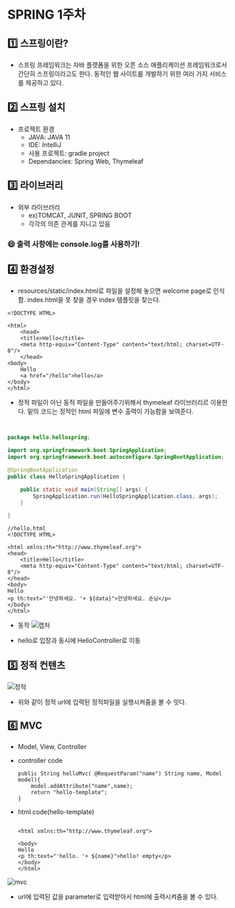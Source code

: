 # SPRING 1주차

## :one: 스프링이란?
- 스프링 프레임워크는 자바 플랫폼을 위한 오픈 소스 애플리케이션 프레임워크로서 간단히 스프링이라고도 한다. 동적인 웹 사이트를 개발하기 위한 여러 가지 서비스를 제공하고 있다.

## :two: 스프링 설치

- 프로젝트 환경
    - JAVA: JAVA 11
    - IDE: IntelliJ
    - 사용 프로젝트: gradle project
    - Dependancies: Spring Web, Thymeleaf

## :three: 라이브러리
- 외부 라이브러리
    - ex)TOMCAT, JUNIT, SPRING BOOT
    - 각각의 의존 관게를 지니고 있음

### :smile: 출력 사항에는 console.log를 사용하기!


## :four: 환경설정
- resources/static/index.html로 파일을 설정해 놓으면 welcome page로 인식함. index.html을 못 찾을 경우 index 템플릿을 찾는다.
```
<!DOCTYPE HTML>

<html>
    <head>
    <title>Hello</title>
    <meta http-equiv="Content-Type" content="text/html; charset=UTF-8"/>
    </head>
<body>
    Hello
    <a href="/hello">hello</a>
</body>
</html>

```

- 정적 파일이 아닌 동적 파일을 만들어주기위해서 thymeleaf 라이브러리르 이용한다. 밑의 코드는 정적인 html 파일에 변수 출력이 가능함을 보여준다.

```//HelloController.java


package hello.hellospring;

import org.springframework.boot.SpringApplication;
import org.springframework.boot.autoconfigure.SpringBootApplication;

@SpringBootApplication
public class HelloSpringApplication {

	public static void main(String[] args) {
		SpringApplication.run(HelloSpringApplication.class, args);
	}

}
```
```
//hello.html
<!DOCTYPE HTML>

<html xmlns:th="http://www.thymeleaf.org">
<head>
    <title>Hello</title>
    <meta http-equiv="Content-Type" content="text/html; charset=UTF-8"/>
</head>
<body>
Hello
<p th:text="'안녕하세요. '+ ${data}">안녕하세요. 손님</p>
</body>
</html>
```
- 동작 
![캡처](https://user-images.githubusercontent.com/51367515/103169339-06143980-487e-11eb-850d-39c233fd0a32.PNG)

- hello로 입장과 동시에 HelloController로 이동

## :five: 정적 컨텐츠
![정적](https://user-images.githubusercontent.com/51367515/103170842-d1f34580-488a-11eb-9502-b7cf208b50ce.PNG)
- 위와 같이 정적 url에 입력된 정적파일을 실행시켜줌을 볼 수 잇다.

## :six: MVC
- Model, View, Controller
    
- controller code
    ```@GetMapping("hello-mvc")
    public String helloMvc( @RequestParam("name") String name, Model model){
        model.addAttribute("name",name);
        return "hello-template";
    }
    ```
- html code(hello-template)
    ```<!DOCTYPE HTML>

	<html xmlns:th="http://www.thymeleaf.org">

	<body>
	Hello
	<p th:text="'hello. '+ ${name}">hello! empty</p>
	</body>
	</html>
    ```

![mvc](https://user-images.githubusercontent.com/51367515/103170882-27c7ed80-488b-11eb-9ddc-7346c97f4c3e.PNG)

- url에 입력된 값을 parameter로 입력받아서 html에 출력시켜줌을 볼 수 있다.
    
